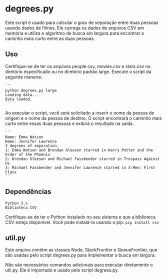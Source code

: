 # degrees.py

Este script é usado para calcular o grau de separação entre duas pessoas usando dados de filmes. Ele carrega os dados de arquivos CSV em memória e utiliza o algoritmo de busca em largura para encontrar o caminho mais curto entre as duas pessoas.

## Uso

Certifique-se de ter os arquivos people.csv, movies.csv e stars.csv no diretório especificado ou no diretório padrão large. Execute o script da seguinte maneira:

    ```
    python degrees.py large
    Loading data...
    Data loaded.
    ```
    
Ao executar o script, você será solicitado a inserir o nome da pessoa de origem e o nome da pessoa de destino. O script encontrará o caminho mais curto entre essas duas pessoas e exibirá o resultado na saída.

    ```
    Name: Emma Watson
    Name: Jennifer Lawrence
    3 degrees of separation.
    1: Emma Watson and Brendan Gleeson starred in Harry Potter and the Order of the Phoenix
    2: Brendan Gleeson and Michael Fassbender starred in Trespass Against Us
    3: Michael Fassbender and Jennifer Lawrence starred in X-Men: First Class
    ```

## Dependências

    Python 3.x
    Biblioteca CSV

Certifique-se de ter o Python instalado no seu sistema e que a biblioteca CSV esteja disponível. Você pode instalá-la usando o pip:
    ```
    pip install csv
    ```
    
## util.py

Este arquivo contém as classes Node, StackFrontier e QueueFrontier, que são usadas pelo script degrees.py para implementar a busca em largura.

Não são necessários comandos adicionais para executar diretamente o util.py. Ele é importado e usado pelo script degrees.py.